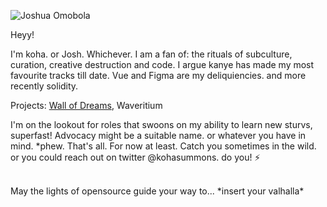 <!-- ![Frame 5](https://user-images.githubusercontent.com/66284362/169669963-74ba97c8-0387-418f-9439-46948e9ee209.svg) -->

<!-- ## Hello  traveller! I'm Koha -->
![Joshua Omobola](https://user-images.githubusercontent.com/66284362/169669981-448d4f9b-aa09-472a-bc04-19b213fda58a.png)
<!-- 
## Hi! I'm koha. 

I am a product designer, software engineer and blockchain sorcerer

Two things I am crazily in love with - computational art and opensource.


- 🌍 I stay up all night fiddling with figma to make products usable, accessible and bangin'
- :fire: I'm obsessed about generative arts
- 🌱 Learning more and studying about Ethereum, XR, web3, Open Source.
- 💬 Ping me about Product Design, vue, Open source, web3, Technical Writing.
- 📫 Reach me: [E-mail](mailto:omobolathejoshua@gmail.com)

### Blogs
- [Koha's Orbitium](https://koha.hashnode.dev)
- Dev.to
- Medium

Currently seeking out my next oppourtunity, If you want to have a discuss, say hi sometimes -->





Heyy! 

I'm koha. or Josh. Whichever. I am a fan of: the rituals of subculture, curation, creative destruction and code.
I argue kanye has made my most favourite tracks till date. Vue and Figma are my deliquiencies. and more recently solidity.

Projects: [Wall of Dreams](wallofdreams.netlify.com), Waveritium
<br/>

I'm on the lookout for roles that swoons on my ability to learn new sturvs, superfast! Advocacy might be a suitable name. or whatever you have in mind. 
*phew. That's all. For now at least. Catch you sometimes in the wild. or you could reach out on twitter @kohasummons. do you! :zap:


<br/>
May the lights of opensource guide your way to... 
*insert your valhalla*



<!--  
#### 🚧 Construction currently ongoing -->
